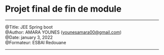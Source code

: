 # Projet final de fin de module

---

@Title: JEE Spring boot  
@Author: AMARA YOUNES (younesamara00@gmail.com)  
@Date: january 3, 2022  
@Formateur: ESBAI Redouane

---
